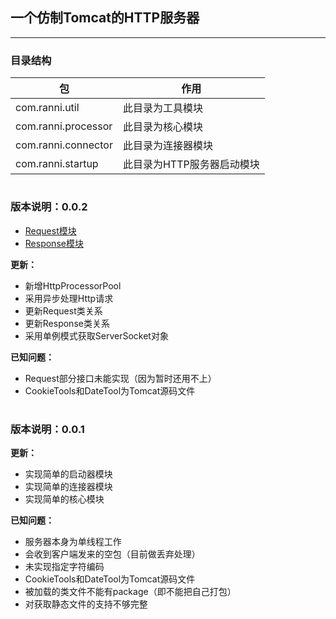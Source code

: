 一个仿制Tomcat的HTTP服务器  
---
---

### 目录结构
|包|作用|
|----|----|
|com.ranni.util|此目录为工具模块|
|com.ranni.processor|此目录为核心模块|
|com.ranni.connector|此目录为连接器模块|  
|com.ranni.startup|此目录为HTTP服务器启动模块|  

#
### 版本说明：0.0.2
+ [Request模块](./src/main/java/com/ranni/connector/http/request/README.md)
+ [Response模块](./src/main/java/com/ranni/connector/http/response/README.md)

**更新：**
- 新增HttpProcessorPool
- 采用异步处理Http请求
- 更新Request类关系
- 更新Response类关系
- 采用单例模式获取ServerSocket对象  
  
**已知问题：**
- Request部分接口未能实现（因为暂时还用不上）
- CookieTools和DateTool为Tomcat源码文件  

# 
### 版本说明：0.0.1
**更新：**
- 实现简单的启动器模块
- 实现简单的连接器模块
- 实现简单的核心模块

**已知问题：**
- 服务器本身为单线程工作
- 会收到客户端发来的空包（目前做丢弃处理）
- 未实现指定字符编码
- CookieTools和DateTool为Tomcat源码文件
- 被加载的类文件不能有package（即不能把自己打包）
- 对获取静态文件的支持不够完整